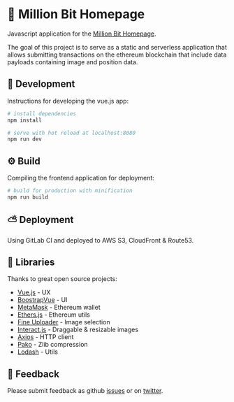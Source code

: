 # 💠 Million Bit Homepage

Javascript application for the [Million Bit Homepage](https://millionbithomepage.com/).

The goal of this project is to serve as a static and serverless application that allows submitting transactions on the ethereum blockchain that include data payloads containing image and position data.


## 🔨  Development

Instructions for developing the vue.js app:

``` bash
# install dependencies
npm install

# serve with hot reload at localhost:8080
npm run dev
```



## ⚙ Build

Compiling the frontend application for deployment:

``` bash
# build for production with minification
npm run build
```


## ⛅ Deployment

Using GitLab CI and deployed to AWS S3, CloudFront & Route53.




## 💾 Libraries

Thanks to great open source projects:

- [Vue.js](https://github.com/vuejs/vue) - UX
- [BoostrapVue](https://github.com/bootstrap-vue/bootstrap-vue) - UI
- [MetaMask](https://github.com/MetaMask/metamask-extension) - Ethereum wallet
- [Ethers.js](https://github.com/ethers-io/ethers.js/) - Ethereum utils
- [Fine Uploader](https://github.com/FineUploader/fine-uploader) - Image selection
- [Interact.js](https://github.com/taye/interact.js) - Draggable & resizable images
- [Axios](https://github.com/axios/axios) - HTTP client
- [Pako](https://github.com/nodeca/pako) - Zlib compression
- [Lodash](https://github.com/lodash/lodash) - Utils


## 💬 Feedback

Please submit feedback as github [issues](https://github.com/comster/millionbithomepage/issues) or on [twitter](https://twitter.com/BitHomepage).


